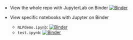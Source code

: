 - View the whole repo with JupyterLab on Binder
[![Binder](https://mybinder.org/badge_logo.svg)](https://mybinder.org/v2/gh/howard-haowen/Chinese-NLP/HEAD)

- View specific notebooks with Jupyter on Binder
  - `NLPdemo.ipynb`: 
    [![Binder](https://mybinder.org/badge_logo.svg)](https://mybinder.org/v2/gh/howard-haowen/Chinese-NLP/main?filepath=NLPdemo.ipynb)
  - `test.ipynb`: 
    [![Binder](https://mybinder.org/badge_logo.svg)](https://mybinder.org/v2/gh/howard-haowen/Chinese-NLP/main?filepath=test.ipynb)
 


